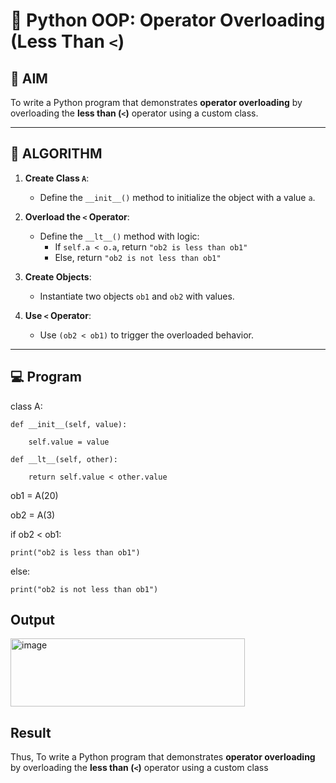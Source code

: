# 🐍 Python OOP: Operator Overloading (Less Than `<`)

## 🎯 AIM

To write a Python program that demonstrates **operator overloading** by overloading the **less than (`<`)** operator using a custom class.

---

## 🧠 ALGORITHM

1. **Create Class `A`**:
   - Define the `__init__()` method to initialize the object with a value `a`.

2. **Overload the `<` Operator**:
   - Define the `__lt__()` method with logic:
     - If `self.a < o.a`, return `"ob2 is less than ob1"`
     - Else, return `"ob2 is not less than ob1"`

3. **Create Objects**:
   - Instantiate two objects `ob1` and `ob2` with values.

4. **Use `<` Operator**:
   - Use `(ob2 < ob1)` to trigger the overloaded behavior.

---

## 💻 Program
class A:
  
    def __init__(self, value):
        
        self.value = value

    def __lt__(self, other):
        
        return self.value < other.value

ob1 = A(20)

ob2 = A(3)

if ob2 < ob1:
   
    print("ob2 is less than ob1")

else:
   
    print("ob2 is not less than ob1")
    
## Output
<img width="375" height="109" alt="image" src="https://github.com/user-attachments/assets/7b4c5000-16c3-4e18-a6fe-2499444880f6" />

## Result
Thus, To write a Python program that demonstrates **operator overloading** by overloading the **less than (`<`)** operator using a custom class
